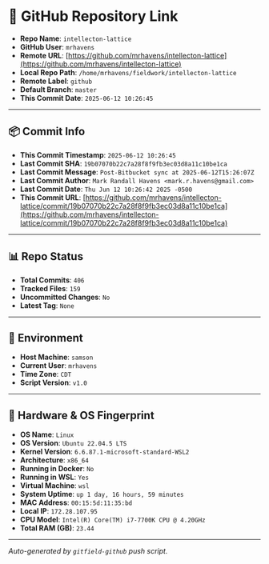 # 🔗 GitHub Repository Link

- **Repo Name**: `intellecton-lattice`
- **GitHub User**: `mrhavens`
- **Remote URL**: [https://github.com/mrhavens/intellecton-lattice](https://github.com/mrhavens/intellecton-lattice)
- **Local Repo Path**: `/home/mrhavens/fieldwork/intellecton-lattice`
- **Remote Label**: `github`
- **Default Branch**: `master`
- **This Commit Date**: `2025-06-12 10:26:45`

---

## 📦 Commit Info

- **This Commit Timestamp**: `2025-06-12 10:26:45`
- **Last Commit SHA**: `19b07070b22c7a28f8f9fb3ec03d8a11c10be1ca`
- **Last Commit Message**: `Post-Bitbucket sync at 2025-06-12T15:26:07Z`
- **Last Commit Author**: `Mark Randall Havens <mark.r.havens@gmail.com>`
- **Last Commit Date**: `Thu Jun 12 10:26:42 2025 -0500`
- **This Commit URL**: [https://github.com/mrhavens/intellecton-lattice/commit/19b07070b22c7a28f8f9fb3ec03d8a11c10be1ca](https://github.com/mrhavens/intellecton-lattice/commit/19b07070b22c7a28f8f9fb3ec03d8a11c10be1ca)

---

## 📊 Repo Status

- **Total Commits**: `406`
- **Tracked Files**: `159`
- **Uncommitted Changes**: `No`
- **Latest Tag**: `None`

---

## 🧭 Environment

- **Host Machine**: `samson`
- **Current User**: `mrhavens`
- **Time Zone**: `CDT`
- **Script Version**: `v1.0`

---

## 🧬 Hardware & OS Fingerprint

- **OS Name**: `Linux`
- **OS Version**: `Ubuntu 22.04.5 LTS`
- **Kernel Version**: `6.6.87.1-microsoft-standard-WSL2`
- **Architecture**: `x86_64`
- **Running in Docker**: `No`
- **Running in WSL**: `Yes`
- **Virtual Machine**: `wsl`
- **System Uptime**: `up 1 day, 16 hours, 59 minutes`
- **MAC Address**: `00:15:5d:11:35:bd`
- **Local IP**: `172.28.107.95`
- **CPU Model**: `Intel(R) Core(TM) i7-7700K CPU @ 4.20GHz`
- **Total RAM (GB)**: `23.44`

---

_Auto-generated by `gitfield-github` push script._
